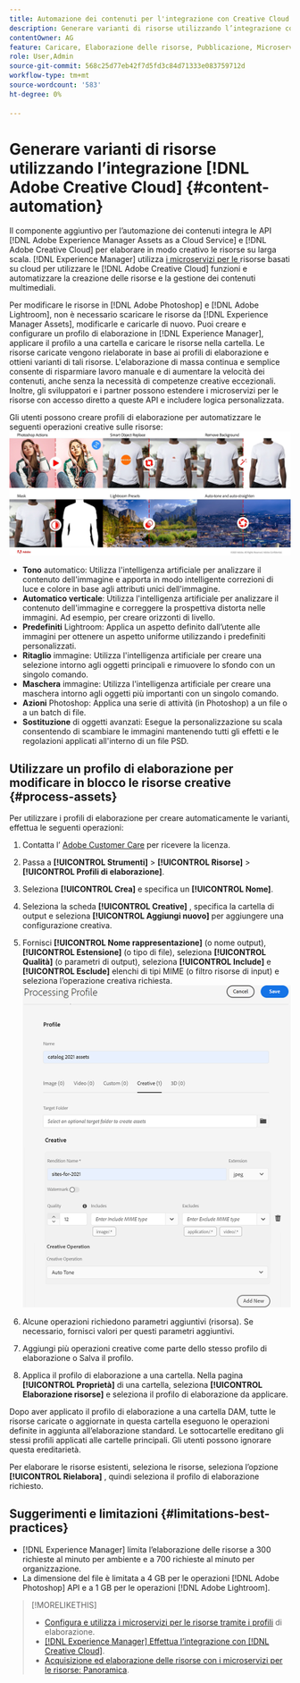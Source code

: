 ```yaml
---
title: Automazione dei contenuti per l'integrazione con Creative Cloud
description: Generare varianti di risorse utilizzando l’integrazione con Creative Cloud
contentOwner: AG
feature: Caricare, Elaborazione delle risorse, Pubblicazione, Microservizi di Asset compute, Flusso di lavoro
role: User,Admin
source-git-commit: 568c25d77eb42f7d5fd3c84d71333e083759712d
workflow-type: tm+mt
source-wordcount: '583'
ht-degree: 0%

---
```



# Generare varianti di risorse utilizzando l’integrazione [!DNL Adobe Creative Cloud] {#content-automation}

Il componente aggiuntivo per l’automazione dei contenuti integra le API [!DNL Adobe Experience Manager Assets as a Cloud Service] e [!DNL Adobe Creative Cloud] per elaborare in modo creativo le risorse su larga scala. [!DNL Experience Manager] utilizza  [i microservizi per le ](/help/assets/asset-microservices-overview.md) risorse basati su cloud per utilizzare le  [!DNL Adobe Creative Cloud] funzioni e automatizzare la creazione delle risorse e la gestione dei contenuti multimediali.

Per modificare le risorse in [!DNL Adobe Photoshop] e [!DNL Adobe Lightroom], non è necessario scaricare le risorse da [!DNL Experience Manager Assets], modificarle e caricarle di nuovo. Puoi creare e configurare un profilo di elaborazione in [!DNL Experience Manager], applicare il profilo a una cartella e caricare le risorse nella cartella. Le risorse caricate vengono rielaborate in base ai profili di elaborazione e ottieni varianti di tali risorse. L&#39;elaborazione di massa continua e semplice consente di risparmiare lavoro manuale e di aumentare la velocità dei contenuti, anche senza la necessità di competenze creative eccezionali. Inoltre, gli sviluppatori e i partner possono estendere i microservizi per le risorse con accesso diretto a queste API e includere logica personalizzata.

Gli utenti possono creare profili di elaborazione per automatizzare le seguenti operazioni creative sulle risorse:\
![automatizzare le operazioni Adobe Photoshop ed Adobe Lightroom sulle risorse](assets/content-automation.png)
* **Tono** automatico: Utilizza l&#39;intelligenza artificiale per analizzare il contenuto dell&#39;immagine e apporta in modo intelligente correzioni di luce e colore in base agli attributi unici dell&#39;immagine.
* **Automatico verticale**: Utilizza l&#39;intelligenza artificiale per analizzare il contenuto dell&#39;immagine e correggere la prospettiva distorta nelle immagini. Ad esempio, per creare orizzonti di livello.
* **Predefiniti** Lightroom: Applica un aspetto definito dall’utente alle immagini per ottenere un aspetto uniforme utilizzando i predefiniti personalizzati.
* **Ritaglio** immagine: Utilizza l&#39;intelligenza artificiale per creare una selezione intorno agli oggetti principali e rimuovere lo sfondo con un singolo comando.
* **Maschera** immagine: Utilizza l&#39;intelligenza artificiale per creare una maschera intorno agli oggetti più importanti con un singolo comando.
* **Azioni** Photoshop: Applica una serie di attività (in Photoshop) a un file o a un batch di file.
* **Sostituzione** di oggetti avanzati: Esegue la personalizzazione su scala consentendo di scambiare le immagini mantenendo tutti gli effetti e le regolazioni applicati all&#39;interno di un file PSD.



## Utilizzare un profilo di elaborazione per modificare in blocco le risorse creative {#process-assets}

Per utilizzare i profili di elaborazione per creare automaticamente le varianti, effettua le seguenti operazioni:

1. Contatta l’ [Adobe Customer Care](https://experienceleague.adobe.com/#support) per ricevere la licenza.

1. Passa a **[!UICONTROL Strumenti]** > **[!UICONTROL Risorse]** > **[!UICONTROL Profili di elaborazione]**.

1. Seleziona **[!UICONTROL Crea]** e specifica un **[!UICONTROL Nome]**.

1. Seleziona la scheda **[!UICONTROL Creative]** , specifica la cartella di output e seleziona **[!UICONTROL Aggiungi nuovo]** per aggiungere una configurazione creativa.

1. Fornisci **[!UICONTROL Nome rappresentazione]** (o nome output), **[!UICONTROL Estensione]** (o tipo di file), seleziona **[!UICONTROL Qualità]** (o parametri di output), seleziona **[!UICONTROL Include]** e **[!UICONTROL Esclude]** elenchi di tipi MIME (o filtro risorse di input) e seleziona l’operazione creativa richiesta.
   ![scheda creativa nel profilo di elaborazione](assets/creative-processing-profile.png)

1. Alcune operazioni richiedono parametri aggiuntivi (risorsa). Se necessario, fornisci valori per questi parametri aggiuntivi.

1. Aggiungi più operazioni creative come parte dello stesso profilo di elaborazione o Salva il profilo.

1. Applica il profilo di elaborazione a una cartella. Nella pagina **[!UICONTROL Proprietà]** di una cartella, seleziona **[!UICONTROL Elaborazione risorse]** e seleziona il profilo di elaborazione da applicare.

Dopo aver applicato il profilo di elaborazione a una cartella DAM, tutte le risorse caricate o aggiornate in questa cartella eseguono le operazioni definite in aggiunta all’elaborazione standard. Le sottocartelle ereditano gli stessi profili applicati alle cartelle principali. Gli utenti possono ignorare questa ereditarietà.

Per elaborare le risorse esistenti, seleziona le risorse, seleziona l’opzione **[!UICONTROL Rielabora]** , quindi seleziona il profilo di elaborazione richiesto.

## Suggerimenti e limitazioni {#limitations-best-practices}

* [!DNL Experience Manager] limita l’elaborazione delle risorse a 300 richieste al minuto per ambiente e a 700 richieste al minuto per organizzazione.
* La dimensione del file è limitata a 4 GB per le operazioni [!DNL Adobe Photoshop] API e a 1 GB per le operazioni [!DNL Adobe Lightroom].

>[!MORELIKETHIS]
>
>* [Configura e utilizza i microservizi per le risorse tramite i profili](/help/assets/asset-microservices-configure-and-use.md) di elaborazione.
>* [ [!DNL Experience Manager] Effettua l’integrazione con [!DNL Creative Cloud]](/help/assets/aem-cc-integration-best-practices.md).
>* [Acquisizione ed elaborazione delle risorse con i microservizi per le risorse: Panoramica](/help/assets/asset-microservices-overview.md).

